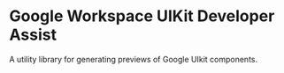 # Google Workspace UIKit Developer Assist

A utility library for generating previews of Google UIkit components.
